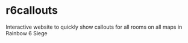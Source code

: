 # r6callouts
Interactive website to quickly show callouts for all rooms on all maps in Rainbow 6 Siege
